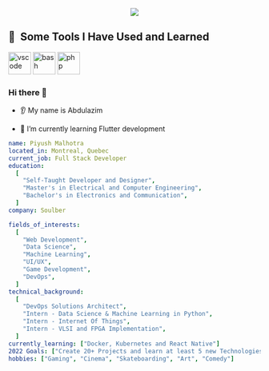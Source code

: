 <p align="center">
  <img src="https://encrypted-tbn0.gstatic.com/images?q=tbn:ANd9GcTieMbAHg5eVXSTitFTSqPQIz6cx2s8mHPGxA&usqp=CAU"/>
</p>

<h2> 🚀 &nbsp;Some Tools I Have Used and Learned</h2>
<p align="left">
<img src="https://cdn.jsdelivr.net/gh/devicons/devicon/icons/vscode/vscode-original.svg" alt="vscode" width="45" height="45"/>
<img src="https://cdn.jsdelivr.net/gh/devicons/devicon/icons/bash/bash-original.svg" alt="bash" width="45" height="45"/>
<img src="https://cdn.jsdelivr.net/gh/devicons/devicon/icons/php/php-original.svg" alt="php" width="45" height="45"/>
</p>

### Hi there 👋
* 👂 My name is Abdulazim
<!-- * 👩 Pronouns: ... -->
<!-- * 🔭 I’m currently working on ... -->
* 🌱 I’m currently learning Flutter development
<!-- * 🤝 I’m looking to collaborate on ...
* 🤔 I’m looking for help with ... -->
<!-- * 💬 Ask me about  -->
<!-- * 📫 How to reach me: ...
* ❤️ I love ...
* ⚡ Fun fact: ... -->

```yaml
name: Piyush Malhotra
located_in: Montreal, Quebec
current_job: Full Stack Developer
education:
  [
    "Self-Taught Developer and Designer",
    "Master's in Electrical and Computer Engineering",
    "Bachelor's in Electronics and Communication",
  ]
company: Soulber

fields_of_interests:
  [
    "Web Development",
    "Data Science",
    "Machine Learning",
    "UI/UX",
    "Game Development",
    "DevOps",
  ]
technical_background:
  [
    "DevOps Solutions Architect",
    "Intern - Data Science & Machine Learning in Python",
    "Intern - Internet Of Things",
    "Intern - VLSI and FPGA Implementation",
  ]
currently_learning: ["Docker, Kubernetes and React Native"]
2022 Goals: ["Create 20+ Projects and learn at least 5 new Technologies."]
hobbies: ["Gaming", "Cinema", "Skateboarding", "Art", "Comedy"]
  ```

